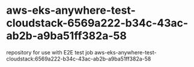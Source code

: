 # aws-eks-anywhere-test-cloudstack-6569a222-b34c-43ac-ab2b-a9ba51ff382a-58
repository for use with E2E test job aws-eks-anywhere-test-cloudstack:6569a222-b34c-43ac-ab2b-a9ba51ff382a-58
